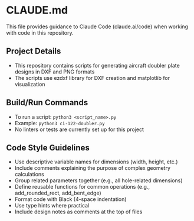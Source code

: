 # CLAUDE.md

This file provides guidance to Claude Code (claude.ai/code) when working with code in this repository.

## Project Details
- This repository contains scripts for generating aircraft doubler plate designs in DXF and PNG formats
- The scripts use ezdxf library for DXF creation and matplotlib for visualization

## Build/Run Commands
- To run a script: `python3 <script_name>.py`
- Example: `python3 ci-122-doubler.py`
- No linters or tests are currently set up for this project

## Code Style Guidelines
- Use descriptive variable names for dimensions (width, height, etc.)
- Include comments explaining the purpose of complex geometry calculations
- Group related parameters together (e.g., all hole-related dimensions)
- Define reusable functions for common operations (e.g., add_rounded_rect, add_bent_edge)
- Format code with Black (4-space indentation)
- Use type hints where practical
- Include design notes as comments at the top of files